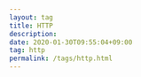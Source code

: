 ```yaml
---
layout: tag
title: HTTP
description: 
date: 2020-01-30T09:55:04+09:00
tag: http
permalink: /tags/http.html
---
```


